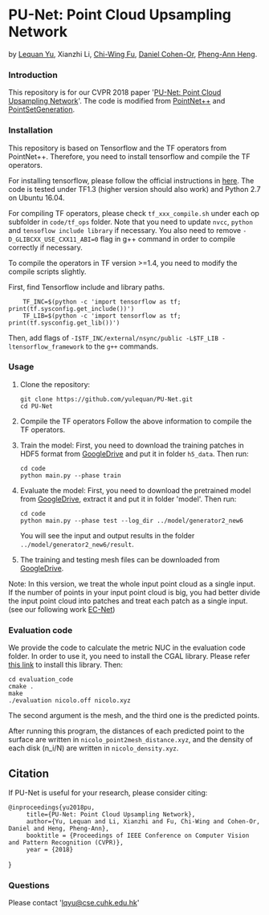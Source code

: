 # PU-Net: Point Cloud Upsampling Network
by [Lequan Yu](http://appsrv.cse.cuhk.edu.hk/~lqyu/), Xianzhi Li, [Chi-Wing Fu](http://www.cse.cuhk.edu.hk/~cwfu/), [Daniel Cohen-Or](https://www.cs.tau.ac.il/~dcor/), [Pheng-Ann Heng](http://www.cse.cuhk.edu.hk/~pheng/). 

### Introduction

This repository is for our CVPR 2018 paper '[PU-Net: Point Cloud Upsampling Network](https://arxiv.org/abs/1801.06761)'. The code is modified from [PointNet++](https://github.com/charlesq34/pointnet2) and [PointSetGeneration](https://github.com/fanhqme/PointSetGeneration). 

### Installation
This repository is based on Tensorflow and the TF operators from PointNet++. Therefore, you need to install tensorflow and compile the TF operators. 

For installing tensorflow, please follow the official instructions in [here](https://www.tensorflow.org/install/install_linux). The code is tested under TF1.3 (higher version should also work) and Python 2.7 on Ubuntu 16.04.

For compiling TF operators, please check `tf_xxx_compile.sh` under each op subfolder in `code/tf_ops` folder. Note that you need to update `nvcc`, `python` and `tensoflow include library` if necessary. You also need to remove `-D_GLIBCXX_USE_CXX11_ABI=0` flag in g++ command in order to compile correctly if necessary.

To compile the operators in TF version >=1.4, you need to modify the compile scripts slightly.

First, find Tensorflow include and library paths.

        TF_INC=$(python -c 'import tensorflow as tf; print(tf.sysconfig.get_include())')
        TF_LIB=$(python -c 'import tensorflow as tf; print(tf.sysconfig.get_lib())')
        
Then, add flags of `-I$TF_INC/external/nsync/public -L$TF_LIB -ltensorflow_framework` to the `g++` commands.

### Usage

1. Clone the repository:

   ```shell
   git clone https://github.com/yulequan/PU-Net.git
   cd PU-Net
   ```
2. Compile the TF operators
   Follow the above information to compile the TF operators. 
   
3. Train the model:
  First, you need to download the training patches in HDF5 format from [GoogleDrive](https://drive.google.com/file/d/1te8d1y2BTFBL_3CB1jpqbOFzkkjvtKsE/view?usp=sharing) and put it in folder `h5_data`.
  Then run:
   ```shell
   cd code
   python main.py --phase train
   ```

4. Evaluate the model:
    First, you need to download the pretrained model from [GoogleDrive](https://drive.google.com/file/d/1c1oYNwIzKxCOF_6bqm3HmwYcCZv1230Z/view?usp=sharing), extract it and put it in folder 'model'.
    Then run:
   ```shell
   cd code
   python main.py --phase test --log_dir ../model/generator2_new6
   ```
   You will see the input and output results in the folder `../model/generator2_new6/result`.
   
5. The training and testing mesh files can be downloaded from [GoogleDrive](https://drive.google.com/file/d/1lp2HWU78tx_-tz8cxE8PSxb-M7ZQCMOq/view?usp=sharing).

Note: In this version, we treat the whole input point cloud as a single input. If the number of points in your input point cloud is big, you had better divide the input point cloud into patches and treat each patch as a single input. (see our following work [EC-Net](https://github.com/yulequan/EC-Net))

### Evaluation code
We provide the code to calculate the metric NUC in the evaluation code folder. In order to use it, you need to install the CGAL library. Please refer [this link](https://www.cgal.org/download/linux.html) to install this library.
Then:
   ```shell
   cd evaluation_code
   cmake .
   make
   ./evaluation nicolo.off nicolo.xyz
```
The second argument is the mesh, and the third one is the predicted points. 

After running this program, the distances of each predicted point to the surface are written in `nicolo_point2mesh_distance.xyz`, and the density of each disk (n_i/N) are written in `nicolo_density.xyz`.

## Citation

If PU-Net is useful for your research, please consider citing:

    @inproceedings{yu2018pu,
         title={PU-Net: Point Cloud Upsampling Network},
         author={Yu, Lequan and Li, Xianzhi and Fu, Chi-Wing and Cohen-Or, Daniel and Heng, Pheng-Ann},
         booktitle = {Proceedings of IEEE Conference on Computer Vision and Pattern Recognition (CVPR)},
         year = {2018}
   }

### Questions

Please contact 'lqyu@cse.cuhk.edu.hk'

